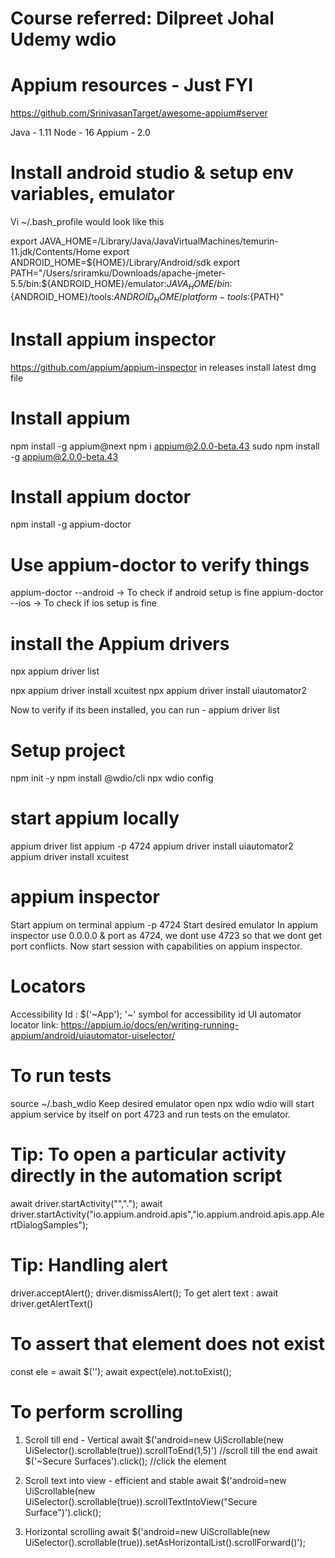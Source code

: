 # Course referred: Dilpreet Johal Udemy wdio

# Appium resources - Just FYI
https://github.com/SrinivasanTarget/awesome-appium#server

Java - 1.11
Node - 16
Appium - 2.0

# Install android studio & setup env variables, emulator

Vi ~/.bash_profile would look like this

export JAVA_HOME=/Library/Java/JavaVirtualMachines/temurin-11.jdk/Contents/Home
export ANDROID_HOME=${HOME}/Library/Android/sdk
export PATH="/Users/sriramku/Downloads/apache-jmeter-5.5/bin:${ANDROID_HOME}/emulator:${JAVA_HOME}/bin:${ANDROID_HOME}/tools:${ANDROID_HOME}/platform-tools:${PATH}"

# Install appium inspector
https://github.com/appium/appium-inspector
in releases install latest dmg file

# Install appium
npm install -g appium@next
npm i appium@2.0.0-beta.43
sudo npm install -g appium@2.0.0-beta.43

# Install appium doctor
npm install -g appium-doctor

# Use appium-doctor to verify things

appium-doctor --android -> To check if android setup is fine
appium-doctor --ios -> To check if ios setup is fine


# install the Appium drivers

npx appium driver list

npx appium driver install xcuitest
npx appium driver install uiautomator2

Now to verify if its been installed, you can run - appium driver list

# Setup project

npm init -y
npm install @wdio/cli
npx wdio config

# start appium locally

appium driver list
appium -p 4724
appium driver install uiautomator2
appium driver install xcuitest


# appium inspector

Start appium on terminal
appium -p 4724
Start desired emulator
In appium inspector
use 0.0.0.0 & port as 4724, we dont use 4723 so that we dont get port conflicts.
Now start session with capabilities on appium inspector.

# Locators

Accessibility Id : $('~App'); '~' symbol for accessibility id
UI automator locator link:
https://appium.io/docs/en/writing-running-appium/android/uiautomator-uiselector/

# To run tests 
source ~/.bash_wdio
Keep desired emulator open
npx wdio
wdio will start appium service by itself on port 4723 and run tests on the emulator.

# Tip: To open a particular activity directly in the automation script

await driver.startActivity("<package name>","<package name>.<activity name>");
await driver.startActivity("io.appium.android.apis","io.appium.android.apis.app.AlertDialogSamples");

# Tip: Handling alert

driver.acceptAlert();
driver.dismissAlert();
To get alert text : await driver.getAlertText()


# To assert that element does not exist

const ele = await $('<Locator>');
await expect(ele).not.toExist();

# To perform scrolling

1) Scroll till end - Vertical
await $('android=new UiScrollable(new UiSelector().scrollable(true)).scrollToEnd(1,5)') //scroll till the end
await $('~Secure Surfaces').click(); //click the element
        
2) Scroll text into view - efficient and stable
await $('android=new UiScrollable(new UiSelector().scrollable(true)).scrollTextIntoView("Secure Surface")').click();

3) Horizontal scrolling
await $('android=new UiScrollable(new UiSelector().scrollable(true)).setAsHorizontalList().scrollForward()');


